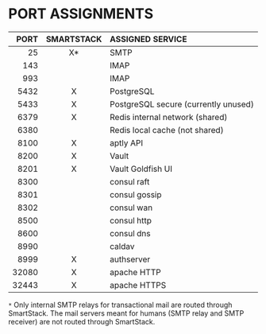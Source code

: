 # PORT ASSIGNMENTS

PORT     | SMARTSTACK | ASSIGNED SERVICE
--------:|:----------:|:-----------------------------------------
    25   |      X*    | SMTP
   143   |            | IMAP
   993   |            | IMAP
  5432   |      X     | PostgreSQL
  5433   |      X     | PostgreSQL secure (currently unused)
  6379   |      X     | Redis internal network (shared)
  6380   |            | Redis local cache (not shared)
  8100   |      X     | aptly API
  8200   |      X     | Vault
  8201   |      X     | Vault Goldfish UI
  8300   |            | consul raft
  8301   |            | consul gossip
  8302   |            | consul wan
  8500   |            | consul http
  8600   |            | consul dns
  8990   |            | caldav
  8999   |      X     | authserver
 32080   |      X     | apache HTTP
 32443   |      X     | apache HTTPS



`*` Only internal SMTP relays for transactional mail are routed through
SmartStack. The mail servers meant for humans (SMTP relay and SMTP
receiver) are not routed through SmartStack.
